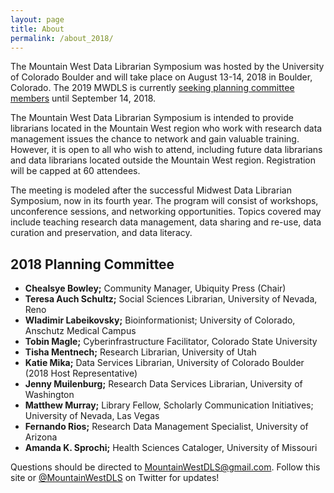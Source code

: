 ```yaml
---
layout: page
title: About
permalink: /about_2018/
---
```


The Mountain West Data Librarian Symposium was hosted by the University of Colorado Boulder and will take place on August 13-14, 2018 in Boulder, Colorado. The 2019 MWDLS is currently [seeking planning committee members](https://docs.google.com/document/d/1IuQLylTkdKM8v0iyQpCYfCyupsDe6yGsWJE4vlruU_w/edit?usp=sharing) until September 14, 2018. 

The Mountain West Data Librarian Symposium is intended to provide librarians located in the Mountain West region who work with research data management issues the chance to network and gain valuable training. However, it is open to all who wish to attend, including future data librarians and data librarians located outside the Mountain West region. Registration will be capped at 60 attendees.

The meeting is modeled after the successful Midwest Data Librarian Symposium, now in its fourth year. The program will consist of workshops, unconference sessions, and networking opportunities. Topics covered may include teaching research data management, data sharing and re-use, data curation and preservation, and data literacy.

## 2018 Planning Committee

- **Chealsye Bowley;** Community Manager, Ubiquity Press (Chair)
- **Teresa Auch Schultz;** Social Sciences Librarian, University of Nevada, Reno
- **Wladimir Labeikovsky;** Bioinformationist; University of Colorado, Anschutz Medical Campus
- **Tobin Magle;** Cyberinfrastructure Facilitator, Colorado State University
- **Tisha Mentnech;** Research Librarian, University of Utah
- **Katie Mika;** Data Services Librarian, University of Colorado Boulder (2018 Host Representative)
- **Jenny Muilenburg;** Research Data Services Librarian, University of Washington
- **Matthew Murray;** Library Fellow, Scholarly Communication Initiatives; University of Nevada, Las Vegas
- **Fernando Rios;** Research Data Management Specialist, University of Arizona
- **Amanda K. Sprochi;** Health Sciences Cataloger, University of Missouri

Questions should be directed to MountainWestDLS@gmail.com. Follow this site or [@MountainWestDLS](https://twitter.com/@MountainWestDLS) on Twitter for updates!
